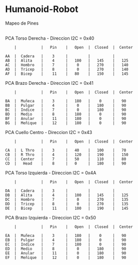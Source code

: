 # Humanoid-Robot

Mapeo de Pines<br><br>



PCA Torso Derecha  -  Direccion  I2C = 0x40<br>
  
        |           |   Pin    |   Open  |  Closed  |  Center
 
    AA  |  Cadera   |    3     |         |          |          
    AB  |  Alita    |    4     |   100   |   145    |   125    
    AC  |  Hombro   |    7     |    0    |   270    |   140    
    AD  |  Tricep   |    8     |    0    |   270    |   140    
    AF  |  Bicep    |    11    |   80    |   150    |   145    



PCA Brazo Derecha  -  Direccion  I2C = 0x41<br>
  
        |           |   Pin    |   Open  |  Closed  |  Center
  
    BA  |  Muñeca   |    3     |   180   |    0     |   90     
    BB  |  Pulgar   |    4     |    0    |   180    |   90     
    BC  |  Indice   |    7     |    0    |   180    |   90     
    BD  |  Medio    |    8     |   180   |    0     |   90     
    BF  |  Anular   |    11    |   180   |    0     |   90     
    BG  |  Meñique  |    12    |   180   |    0     |   90     



PCA Cuello Centro  -  Direccion  I2C = 0x43<br>
  
        |           |   Pin    |   Open  |  Closed  |  Center
 
    CA  |  L Thro   |    3     |   40    |   100    |   70     
    CB  |  R Thro   |    4     |   120   |   190    |   150    
    CC  |  Center   |    7     |   50    |   110    |   80     
    CD  |   Head    |    8     |   0     |   180    |   90     



PCA Torso Izquierda  -  Direccion  I2C = 0x4A<br>
  
        |           |   Pin    |   Open  |  Closed  |  Center
 
    DA  |  Cadera   |    3     |         |          |          
    DB  |  Alita    |    4     |   100   |   145    |   125    
    DC  |  Hombro   |    7     |    0    |   270    |   135    
    DD  |  Tricep   |    8     |    0    |   270    |   135    
    DE  |  Bicep    |    11    |   100   |   190    |   145    



PCA Brazo Izquierda  -  Direccion  I2C = 0x50<br>
  
        |           |   Pin    |   Open  |  Closed  |  Center
  
    EA  |  Muñeca   |    3     |   180   |    0     |   90     
    EB  |  Pulgar   |    4     |   180   |    0     |   90     
    EC  |  Indice   |    7     |   180   |    0     |   90     
    ED  |  Medio    |    8     |    0    |   180    |   90     
    EE  |  Anular   |    11    |    0    |   180    |   90     
    EF  |  Meñique  |    12    |    0    |   180    |   90     

